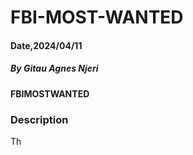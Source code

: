 # FBI-MOST-WANTED
#### Date,2024/04/11

##### By *Gitau Agnes Njeri*

#### FBIMOSTWANTED
### Description
Th